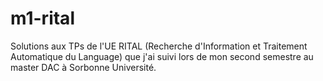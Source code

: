 # m1-rital
Solutions aux TPs de l'UE RITAL (Recherche d'Information et Traitement Automatique du Language) que j'ai suivi lors de mon second semestre au master DAC à Sorbonne Université.
